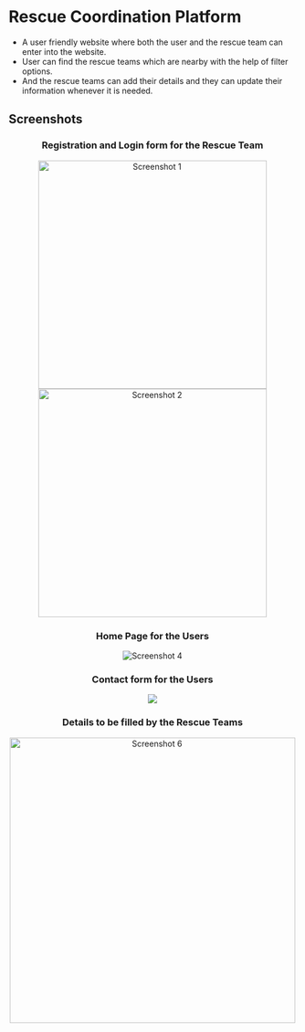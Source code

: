 # Rescue Coordination Platform

 - A user friendly website where both the user and the rescue team can enter into the website.
 - User can find the rescue teams which are nearby with the help of filter options.
 - And the rescue teams can add their details and they can update their information whenever it is needed.

## Screenshots

<div align="center">
    <h3>Registration and Login form for the Rescue Team </h3>
    <img src="https://github.com/vigneshwaranbalamurugan/Rescue-Website/assets/171491614/289ab83f-6ced-4b06-ad47-484a21be00fb" alt="Screenshot 1" width="400" height="400">
    <img src="https://github.com/vigneshwaranbalamurugan/Rescue-Website/assets/171491614/2a23d3c7-0994-4359-b08d-b11fd2506a83" alt="Screenshot 2" width="400" height="400"><br>
    <h3>Home Page for the Users </h3>
    <img src="https://github.com/vigneshwaranbalamurugan/Rescue-Website/assets/171491614/814d79f0-118f-4ca7-8677-356a8df7d5c4" alt="Screenshot 4"><br>
    <h3>Contact form for the Users </h3>
    <img src="https://github.com/vigneshwaranbalamurugan/Rescue-Website/assets/171491614/550be5c5-a0b7-45ed-87b6-2ec9377c98b9"><br>
    <h3>Details to be filled by the Rescue Teams </h3>
    <img src="https://github.com/vigneshwaranbalamurugan/Rescue-Website/assets/171491614/ea5bb796-3779-41bf-aa20-841c5138a1c7" alt="Screenshot 6" width="500" height="500">
</div>
